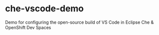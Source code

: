 # che-vscode-demo
Demo for configuring the open-source build of VS Code in Eclipse Che &amp; OpenShift Dev Spaces
